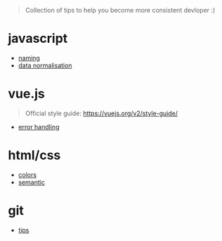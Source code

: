 > Collection of tips to help you become more consistent devloper :)

# javascript
* [naming](https://github.com/kiriltaran/improvements-naming)
* [data normalisation](https://github.com/kiriltaran/imrovements-normalisation)
# vue.js
> Official style guide: https://vuejs.org/v2/style-guide/
* [error handling](vue/error-handling.md)
# html/css
* [colors](css-html/colors.md)
* [semantic](css-html/html-semantic.md
)
# git
* [tips](git/tips.md)